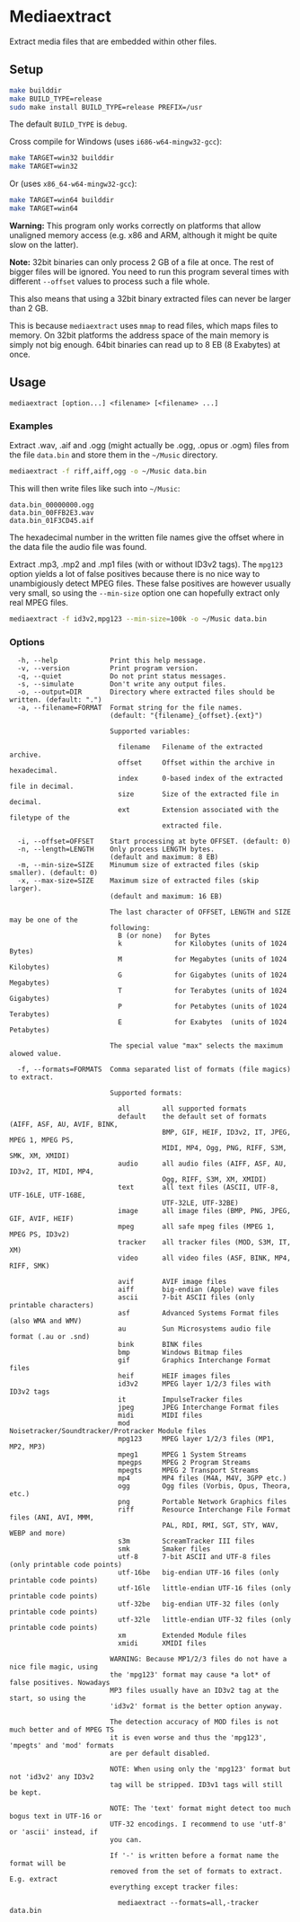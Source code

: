 Mediaextract
============

Extract media files that are embedded within other files.

Setup
-----

```bash
make builddir
make BUILD_TYPE=release
sudo make install BUILD_TYPE=release PREFIX=/usr
```

The default `BUILD_TYPE` is `debug`.

Cross compile for Windows (uses `i686-w64-mingw32-gcc`):

```bash
make TARGET=win32 builddir
make TARGET=win32
```

Or (uses `x86_64-w64-mingw32-gcc`):

```bash
make TARGET=win64 builddir
make TARGET=win64
```

**Warning:** This program only works correctly on platforms that allow unaligned
memory access (e.g. x86 and ARM, although it might be quite slow on the latter).

**Note:** 32bit binaries can only process 2 GB of a file at once. The rest of
bigger files will be ignored. You need to run this program several times with
different `--offset` values to process such a file whole.

This also means that using a 32bit binary extracted files can never be larger
than 2 GB.

This is because `mediaextract` uses `mmap` to read files, which maps files to
memory. On 32bit platforms the address space of the main memory is simply not
big enough. 64bit binaries can read up to 8 EB (8 Exabytes) at once.

Usage
-----

```plain
mediaextract [option...] <filename> [<filename> ...]
```

### Examples

Extract .wav, .aif and .ogg (might actually be .ogg, .opus or .ogm) files from
the file `data.bin` and store them in the `~/Music` directory.

```bash
mediaextract -f riff,aiff,ogg -o ~/Music data.bin
```

This will then write files like such into `~/Music`:

```plain
data.bin_00000000.ogg
data.bin_00FFB2E3.wav
data.bin_01F3CD45.aif
```

The hexadecimal number in the written file names give the offset where in the
data file the audio file was found.

Extract .mp3, .mp2 and .mp1 files (with or without ID3v2 tags). The `mpg123`
option yields a lot of false positives because there is no nice way to
unambigiously detect MPEG files. These false positives are however usually very
small, so using the `--min-size` option one can hopefully extract only real MPEG
files.

```bash
mediaextract -f id3v2,mpg123 --min-size=100k -o ~/Music data.bin
```

### Options

```plain
  -h, --help             Print this help message.
  -v, --version          Print program version.
  -q, --quiet            Do not print status messages.
  -s, --simulate         Don't write any output files.
  -o, --output=DIR       Directory where extracted files should be written. (default: ".")
  -a, --filename=FORMAT  Format string for the file names.
                         (default: "{filename}_{offset}.{ext}")

                         Supported variables:

                           filename   Filename of the extracted archive.
                           offset     Offset within the archive in hexadecimal.
                           index      0-based index of the extracted file in decimal.
                           size       Size of the extracted file in decimal.
                           ext        Extension associated with the filetype of the
                                      extracted file.

  -i, --offset=OFFSET    Start processing at byte OFFSET. (default: 0)
  -n, --length=LENGTH    Only process LENGTH bytes.
                         (default and maximum: 8 EB)
  -m, --min-size=SIZE    Minumum size of extracted files (skip smaller). (default: 0)
  -x, --max-size=SIZE    Maximum size of extracted files (skip larger).
                         (default and maximum: 16 EB)

                         The last character of OFFSET, LENGTH and SIZE may be one of the
                         following:
                           B (or none)   for Bytes
                           k             for Kilobytes (units of 1024 Bytes)
                           M             for Megabytes (units of 1024 Kilobytes)
                           G             for Gigabytes (units of 1024 Megabytes)
                           T             for Terabytes (units of 1024 Gigabytes)
                           P             for Petabytes (units of 1024 Terabytes)
                           E             for Exabytes  (units of 1024 Petabytes)

                         The special value "max" selects the maximum alowed value.

  -f, --formats=FORMATS  Comma separated list of formats (file magics) to extract.

                         Supported formats:

                           all        all supported formats
                           default    the default set of formats (AIFF, ASF, AU, AVIF, BINK,
                                      BMP, GIF, HEIF, ID3v2, IT, JPEG, MPEG 1, MPEG PS,
                                      MIDI, MP4, Ogg, PNG, RIFF, S3M, SMK, XM, XMIDI)
                           audio      all audio files (AIFF, ASF, AU, ID3v2, IT, MIDI, MP4,
                                      Ogg, RIFF, S3M, XM, XMIDI)
                           text       all text files (ASCII, UTF-8, UTF-16LE, UTF-16BE,
                                      UTF-32LE, UTF-32BE)
                           image      all image files (BMP, PNG, JPEG, GIF, AVIF, HEIF)
                           mpeg       all safe mpeg files (MPEG 1, MPEG PS, ID3v2)
                           tracker    all tracker files (MOD, S3M, IT, XM)
                           video      all video files (ASF, BINK, MP4, RIFF, SMK)

                           avif       AVIF image files
                           aiff       big-endian (Apple) wave files
                           ascii      7-bit ASCII files (only printable characters)
                           asf        Advanced Systems Format files (also WMA and WMV)
                           au         Sun Microsystems audio file format (.au or .snd)
                           bink       BINK files
                           bmp        Windows Bitmap files
                           gif        Graphics Interchange Format files
                           heif       HEIF images files
                           id3v2      MPEG layer 1/2/3 files with ID3v2 tags
                           it         ImpulseTracker files
                           jpeg       JPEG Interchange Format files
                           midi       MIDI files
                           mod        Noisetracker/Soundtracker/Protracker Module files
                           mpg123     MPEG layer 1/2/3 files (MP1, MP2, MP3)
                           mpeg1      MPEG 1 System Streams
                           mpegps     MPEG 2 Program Streams
                           mpegts     MPEG 2 Transport Streams
                           mp4        MP4 files (M4A, M4V, 3GPP etc.)
                           ogg        Ogg files (Vorbis, Opus, Theora, etc.)
                           png        Portable Network Graphics files
                           riff       Resource Interchange File Format files (ANI, AVI, MMM,
                                      PAL, RDI, RMI, SGT, STY, WAV, WEBP and more)
                           s3m        ScreamTracker III files
                           smk        Smaker files
                           utf-8      7-bit ASCII and UTF-8 files (only printable code points)
                           utf-16be   big-endian UTF-16 files (only printable code points)
                           utf-16le   little-endian UTF-16 files (only printable code points)
                           utf-32be   big-endian UTF-32 files (only printable code points)
                           utf-32le   little-endian UTF-32 files (only printable code points)
                           xm         Extended Module files
                           xmidi      XMIDI files

                         WARNING: Because MP1/2/3 files do not have a nice file magic, using
                         the 'mpg123' format may cause *a lot* of false positives. Nowadays
                         MP3 files usually have an ID3v2 tag at the start, so using the
                         'id3v2' format is the better option anyway.

                         The detection accuracy of MOD files is not much better and of MPEG TS
                         it is even worse and thus the 'mpg123', 'mpegts' and 'mod' formats
                         are per default disabled.

                         NOTE: When using only the 'mpg123' format but not 'id3v2' any ID3v2
                         tag will be stripped. ID3v1 tags will still be kept.

                         NOTE: The 'text' format might detect too much bogus text in UTF-16 or
                         UTF-32 encodings. I recommend to use 'utf-8' or 'ascii' instead, if
                         you can.

                         If '-' is written before a format name the format will be
                         removed from the set of formats to extract. E.g. extract
                         everything except tracker files:

                           mediaextract --formats=all,-tracker data.bin
```

